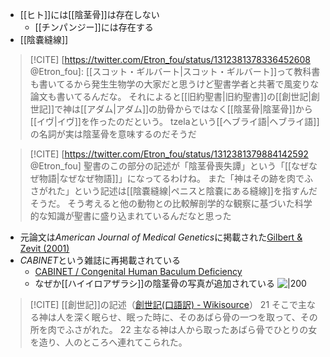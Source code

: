 - [[ヒト]]には[[陰茎骨]]は存在しない
	- [[チンパンジー]]には存在する
- [[陰嚢縫線]]

> [!CITE] [https://twitter.com/Etron_fou/status/1312381378336452608 @Etron_fou]:
> [[スコット・ギルバート|スコット・ギルバート]]って教科書も書いてるから発生生物学の大家だと思うけど聖書学者と共著で風変りな論文も書いてるんだな。
> それによると[[旧約聖書|旧約聖書]]の[[創世記|創世記]]で神は[[アダム|アダム]]の肋骨からではなく[[陰茎骨|陰茎骨]]から[[イヴ|イヴ]]を作ったのだという。
> tzelaという[[ヘブライ語|ヘブライ語]]の名詞が実は陰茎骨を意味するのだそうだ

> [!CITE] [https://twitter.com/Etron_fou/status/1312381379884142592 @Etron_fou]
> 聖書のこの部分の記述が「陰茎骨喪失譚」という「[[なぜなぜ物語|なぜなぜ物語]]」になってるわけね。
> また「神はその跡を肉でふさがれた」という記述は[[陰嚢縫線|ペニスと陰嚢にある縫線]]を指すんだそうだ。
> そう考えると他の動物との比較解剖学的な観察に基づいた科学的な知識が聖書に盛り込まれているんだなと思った

-  元論文は*American Journal of Medical Genetics*に掲載された[Gilbert & Zevit (2001)](https://doi.org/10.1002/ajmg.1387)
- *CABINET*という雑誌に再掲載されている
	- [CABINET / Congenital Human Baculum Deficiency](https://www.cabinetmagazine.org/issues/28/gilbert_zevit.php)
	- なぜか[[ハイイロアザラシ]]の陰茎骨の写真が追加されている
 	![|200](https://www.cabinetmagazine.org/issues/28/cabinet_028_gilbert_scott_f_zevit_ziony_001.jpg)


> [!CITE] [[創世記]]の記述（[創世記(口語訳) - Wikisource](https://ja.wikisource.org/wiki/創世記(口語訳))）
> 21 そこで主なる神は人を深く眠らせ、眠った時に、そのあばら骨の一つを取って、その所を肉でふさがれた。
> 22 主なる神は人から取ったあばら骨でひとりの女を造り、人のところへ連れてこられた。